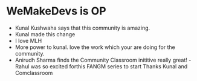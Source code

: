 # WeMakeDevs is OP

- Kunal Kushwaha says that this community is amazing.
- Kunal made this change
- I love MLH
- More power to kunal. love the work which your are doing for the community.
- Anirudh Sharma finds the Community Classroom inititive really great!
-Rahul was so excited forthis FANGM series to start Thanks Kunal and Comclassroom
